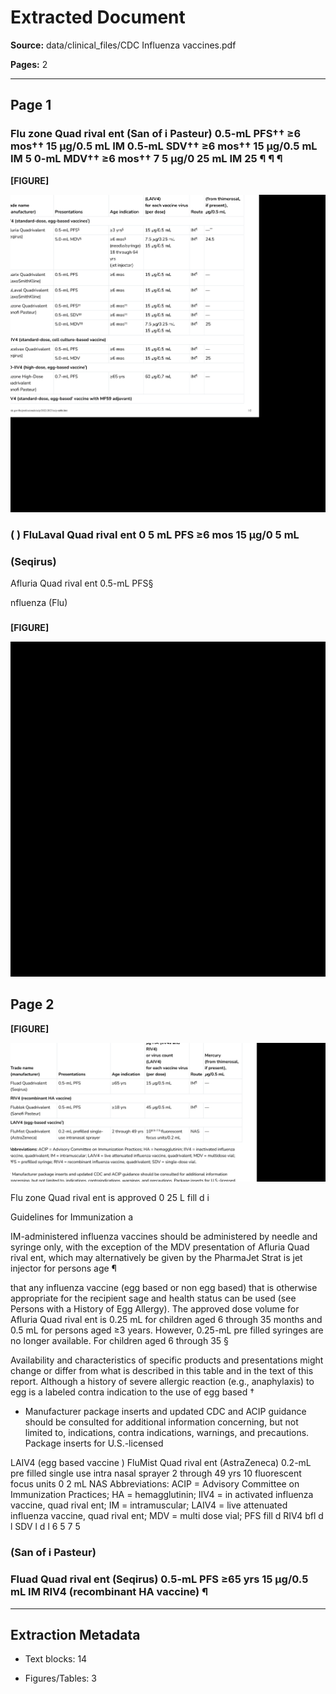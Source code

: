 # Extracted Document

**Source:** data/clinical_files/CDC Influenza vaccines.pdf

**Pages:** 2

---


## Page 1


### Flu zone Quad rival ent (San of i Pasteur) 0.5-mL PFS†† ≥6 mos†† 15 µg/0.5 mL IM 0.5-mL SDV†† ≥6 mos†† 15 µg/0.5 mL IM 5 0-mL MDV†† ≥6 mos†† 7 5 µg/0 25 mL IM 25 ¶ ¶ ¶


**[FIGURE]**

![Figure from page 1](figures/figure_p1_det_0_003.png)


### ( ) FluLaval Quad rival ent 0 5 mL PFS ≥6 mos 15 µg/0 5 mL


### (Seqirus)

Afluria Quad rival ent 0.5-mL PFS§

nfluenza (Flu)


### 


### 


**[FIGURE]**

![Figure from page 1](figures/figure_p1_det_0_011.png)


## Page 2


**[FIGURE]**

![Figure from page 2](figures/figure_p2_det_1_000.png)

Flu zone Quad rival ent is approved 0 25 L fill d i

Guidelines for Immunization a

IM-administered influenza vaccines should be administered by needle and syringe only, with the exception of the MDV presentation of Afluria Quad rival ent, which may alternatively be given by the PharmaJet Strat is jet injector for persons age ¶

that any influenza vaccine (egg based or non egg based) that is otherwise appropriate for the recipient sage and health status can be used (see Persons with a History of Egg Allergy). The approved dose volume for Afluria Quad rival ent is 0.25 mL for children aged 6 through 35 months and 0.5 mL for persons aged ≥3 years. However, 0.25-mL pre filled syringes are no longer available. For children aged 6 through 35 §

Availability and characteristics of specific products and presentations might change or differ from what is described in this table and in the text of this report. Although a history of severe allergic reaction (e.g., anaphylaxis) to egg is a labeled contra indication to the use of egg based †

* Manufacturer package inserts and updated CDC and ACIP guidance should be consulted for additional information concerning, but not limited to, indications, contra indications, warnings, and precautions. Package inserts for U.S.-licensed

LAIV4 (egg based vaccine ) FluMist Quad rival ent (AstraZeneca) 0.2-mL pre filled single use intra nasal sprayer 2 through 49 yrs 10 fluorescent focus units 0 2 mL NAS Abbreviations: ACIP = Advisory Committee on Immunization Practices; HA = hemagglutinin; IIV4 = in activated influenza vaccine, quad rival ent; IM = intramuscular; LAIV4 = live attenuated influenza vaccine, quad rival ent; MDV = multi dose vial; PFS fill d RIV4 bfl d l SDV l d l 6 5 7 5


### (San of i Pasteur)


### Fluad Quad rival ent (Seqirus) 0.5-mL PFS ≥65 yrs 15 µg/0.5 mL IM RIV4 (recombinant HA vaccine) ¶


---

## Extraction Metadata

- Text blocks: 14

- Figures/Tables: 3
